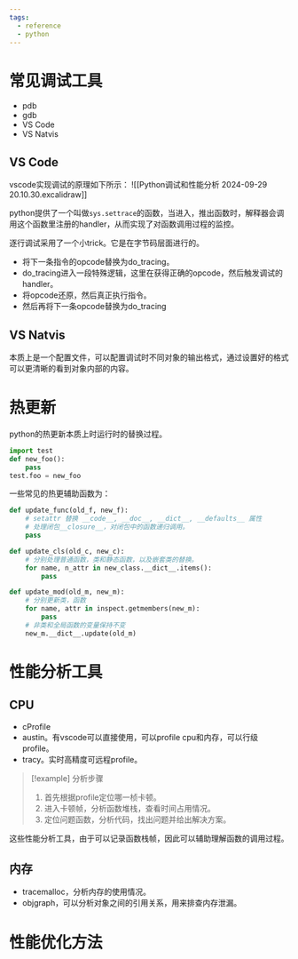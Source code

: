 ```yaml
---
tags:
  - reference
  - python
---
```

# 常见调试工具

- pdb
- gdb
- VS Code
- VS Natvis

## VS Code

vscode实现调试的原理如下所示：
![[Python调试和性能分析 2024-09-29 20.10.30.excalidraw]]

python提供了一个叫做`sys.settrace`的函数，当进入，推出函数时，解释器会调用这个函数里注册的handler，从而实现了对函数调用过程的监控。

逐行调试采用了一个小trick。它是在字节码层面进行的。
- 将下一条指令的opcode替换为do_tracing。
- do_tracing进入一段特殊逻辑，这里在获得正确的opcode，然后触发调试的handler。
- 将opcode还原，然后真正执行指令。
- 然后再将下一条opcode替换为do_tracing

## VS Natvis

本质上是一个配置文件，可以配置调试时不同对象的输出格式，通过设置好的格式可以更清晰的看到对象内部的内容。

# 热更新

python的热更新本质上时运行时的替换过程。

```python
import test
def new_foo():
	pass
test.foo = new_foo
```

一些常见的热更辅助函数为：
```python
def update_func(old_f, new_f):
	# setattr 替换 __code__, __doc__, __dict__, __defaults__ 属性
	# 处理闭包__closure__，对闭包中的函数递归调用。
	pass

def update_cls(old_c, new_c):
	# 分别处理普通函数，类和静态函数，以及嵌套类的替换。
	for name, n_attr in new_class.__dict__.items():
		pass

def update_mod(old_m, new_m):
	# 分别更新类，函数
	for name, attr in inspect.getmembers(new_m):
		pass
	# 非类和全局函数的变量保持不变
	new_m.__dict__.update(old_m)
```

# 性能分析工具

## CPU

- cProfile
- austin。有vscode可以直接使用，可以profile cpu和内存，可以行级profile。
- tracy。实时高精度可远程profile。

> [!example] 分析步骤
> 1. 首先根据profile定位哪一桢卡顿。
> 2. 进入卡顿帧，分析函数堆栈，查看时间占用情况。
> 3. 定位问题函数，分析代码，找出问题并给出解决方案。

这些性能分析工具，由于可以记录函数栈帧，因此可以辅助理解函数的调用过程。

## 内存

- tracemalloc，分析内存的使用情况。
- objgraph，可以分析对象之间的引用关系，用来排查内存泄漏。

# 性能优化方法